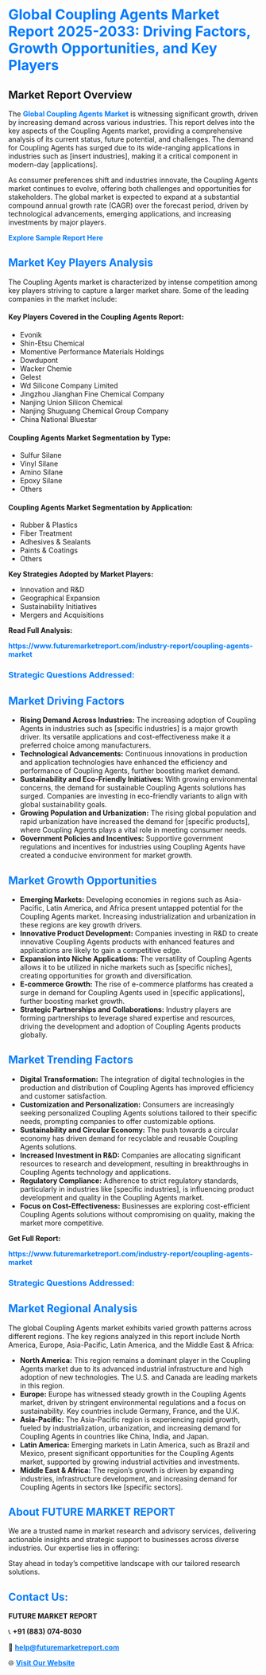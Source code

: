 <h1 style="color: #007BFF;">Global Coupling Agents Market Report 2025-2033: Driving Factors, Growth Opportunities, and Key Players</h1>

<section id="overview">
<h2>Market Report Overview</h2>
<p>The <a href="https://www.futuremarketreport.com/industry-report/coupling-agents-market" style="color: #007BFF; text-decoration: none;"><strong>Global Coupling Agents Market</strong></a> is witnessing significant growth, driven by increasing demand across various industries. This report delves into the key aspects of the Coupling Agents market, providing a comprehensive analysis of its current status, future potential, and challenges. The demand for Coupling Agents has surged due to its wide-ranging applications in industries such as [insert industries], making it a critical component in modern-day [applications].</p>
<p>As consumer preferences shift and industries innovate, the Coupling Agents market continues to evolve, offering both challenges and opportunities for stakeholders. The global market is expected to expand at a substantial compound annual growth rate (CAGR) over the forecast period, driven by technological advancements, emerging applications, and increasing investments by major players.</p>
</section>

<section id="overview">
<p><a href="https://www.futuremarketreport.com/request-sample/reportId=30267" style="color: #007BFF; text-decoration: none;"><strong>Explore Sample Report Here</strong></a></p>
</section>

<section id="key-players">
<h2 style="color: #007BFF;">Market Key Players Analysis</h2>
<p>The Coupling Agents market is characterized by intense competition among key players striving to capture a larger market share. Some of the leading companies in the market include:</p>
<h4>Key Players Covered in the Coupling Agents Report:</h4>
<ul><li>Evonik</li><li>Shin-Etsu Chemical</li><li>Momentive Performance Materials Holdings</li><li>Dowdupont</li><li>Wacker Chemie</li><li>Gelest</li><li>Wd Silicone Company Limited</li><li>Jingzhou Jianghan Fine Chemical Company</li><li>Nanjing Union Silicon Chemical</li><li>Nanjing Shuguang Chemical Group Company</li><li>China National Bluestar</li></ul>
<h4>Coupling Agents Market Segmentation by Type:</h4>
<ul><li>Sulfur Silane</li><li>Vinyl Silane</li><li>Amino Silane</li><li>Epoxy Silane</li><li>Others</li></ul>

<h4>Coupling Agents Market Segmentation by Application:</h4>
<ul><li>Rubber &amp; Plastics</li><li>Fiber Treatment</li><li>Adhesives &amp; Sealants</li><li>Paints &amp; Coatings</li><li>Others</li></ul>
<p><strong>Key Strategies Adopted by Market Players:</strong></p>
<ul>
<li>Innovation and R&D</li>
<li>Geographical Expansion</li>
<li>Sustainability Initiatives</li>
<li>Mergers and Acquisitions</li>
</ul>
</section>

<section>
<p><strong>Read Full Analysis: </strong></p><a href="https://www.futuremarketreport.com/industry-report/coupling-agents-market" style="color: #007BFF; text-decoration: none;"><strong>https://www.futuremarketreport.com/industry-report/coupling-agents-market</strong></a>
<h3 style="color: #007BFF;">Strategic Questions Addressed:</h3>
</section>

<section id="driving-factors">
<h2 style="color: #007BFF;">Market Driving Factors</h2>
<ul>
<li><strong>Rising Demand Across Industries:</strong> The increasing adoption of Coupling Agents in industries such as [specific industries] is a major growth driver. Its versatile applications and cost-effectiveness make it a preferred choice among manufacturers.</li>
<li><strong>Technological Advancements:</strong> Continuous innovations in production and application technologies have enhanced the efficiency and performance of Coupling Agents, further boosting market demand.</li>
<li><strong>Sustainability and Eco-Friendly Initiatives:</strong> With growing environmental concerns, the demand for sustainable Coupling Agents solutions has surged. Companies are investing in eco-friendly variants to align with global sustainability goals.</li>
<li><strong>Growing Population and Urbanization:</strong> The rising global population and rapid urbanization have increased the demand for [specific products], where Coupling Agents plays a vital role in meeting consumer needs.</li>
<li><strong>Government Policies and Incentives:</strong> Supportive government regulations and incentives for industries using Coupling Agents have created a conducive environment for market growth.</li>
</ul>
</section>

<section id="growth-opportunities">
<h2 style="color: #007BFF;">Market Growth Opportunities</h2>
<ul>
<li><strong>Emerging Markets:</strong> Developing economies in regions such as Asia-Pacific, Latin America, and Africa present untapped potential for the Coupling Agents market. Increasing industrialization and urbanization in these regions are key growth drivers.</li>
<li><strong>Innovative Product Development:</strong> Companies investing in R&D to create innovative Coupling Agents products with enhanced features and applications are likely to gain a competitive edge.</li>
<li><strong>Expansion into Niche Applications:</strong> The versatility of Coupling Agents allows it to be utilized in niche markets such as [specific niches], creating opportunities for growth and diversification.</li>
<li><strong>E-commerce Growth:</strong> The rise of e-commerce platforms has created a surge in demand for Coupling Agents used in [specific applications], further boosting market growth.</li>
<li><strong>Strategic Partnerships and Collaborations:</strong> Industry players are forming partnerships to leverage shared expertise and resources, driving the development and adoption of Coupling Agents products globally.</li>
</ul>
</section>

<section id="trending-factors">
<h2 style="color: #007BFF;">Market Trending Factors</h2>
<ul>
<li><strong>Digital Transformation:</strong> The integration of digital technologies in the production and distribution of Coupling Agents has improved efficiency and customer satisfaction.</li>
<li><strong>Customization and Personalization:</strong> Consumers are increasingly seeking personalized Coupling Agents solutions tailored to their specific needs, prompting companies to offer customizable options.</li>
<li><strong>Sustainability and Circular Economy:</strong> The push towards a circular economy has driven demand for recyclable and reusable Coupling Agents solutions.</li>
<li><strong>Increased Investment in R&D:</strong> Companies are allocating significant resources to research and development, resulting in breakthroughs in Coupling Agents technology and applications.</li>
<li><strong>Regulatory Compliance:</strong> Adherence to strict regulatory standards, particularly in industries like [specific industries], is influencing product development and quality in the Coupling Agents market.</li>
<li><strong>Focus on Cost-Effectiveness:</strong> Businesses are exploring cost-efficient Coupling Agents solutions without compromising on quality, making the market more competitive.</li>
</ul>
</section>

<section>
<p><strong>Get Full Report: </strong></p><a href="https://www.futuremarketreport.com/industry-report/coupling-agents-market" style="color: #007BFF; text-decoration: none;"><strong>https://www.futuremarketreport.com/industry-report/coupling-agents-market</strong></a>
<h3 style="color: #007BFF;">Strategic Questions Addressed:</h3>
</section>


<section id="regional-analysis">
<h2 style="color: #007BFF;">Market Regional Analysis</h2>
<p>The global Coupling Agents market exhibits varied growth patterns across different regions. The key regions analyzed in this report include North America, Europe, Asia-Pacific, Latin America, and the Middle East & Africa:</p>
<ul>
<li><strong>North America:</strong> This region remains a dominant player in the Coupling Agents market due to its advanced industrial infrastructure and high adoption of new technologies. The U.S. and Canada are leading markets in this region.</li>
<li><strong>Europe:</strong> Europe has witnessed steady growth in the Coupling Agents market, driven by stringent environmental regulations and a focus on sustainability. Key countries include Germany, France, and the U.K.</li>
<li><strong>Asia-Pacific:</strong> The Asia-Pacific region is experiencing rapid growth, fueled by industrialization, urbanization, and increasing demand for Coupling Agents in countries like China, India, and Japan.</li>
<li><strong>Latin America:</strong> Emerging markets in Latin America, such as Brazil and Mexico, present significant opportunities for the Coupling Agents market, supported by growing industrial activities and investments.</li>
<li><strong>Middle East & Africa:</strong> The region’s growth is driven by expanding industries, infrastructure development, and increasing demand for Coupling Agents in sectors like [specific sectors].</li>
</ul>
</section>

<footer>
<h2 style="color: #007BFF;">About FUTURE MARKET REPORT</h2>
<p>We are a trusted name in market research and advisory services, delivering actionable insights and strategic support to businesses across diverse industries. Our expertise lies in offering:</p>

<p>Stay ahead in today’s competitive landscape with our tailored research solutions.</p>

<h2 style="color: #007BFF;">Contact Us:</h2>
<p><strong>FUTURE MARKET REPORT</strong></p>
<p>📞 <strong>+91 (883) 074-8030</strong></p>
<p>📧 <strong><a href="mailto:help@futuremarketreport.com" style="color: #007BFF;">help@futuremarketreport.com</a></strong></p>
<p>🌐 <strong><a href="https://www.futuremarketreport.com/" style="color: #007BFF;">Visit Our Website</a></strong></p>
</footer>